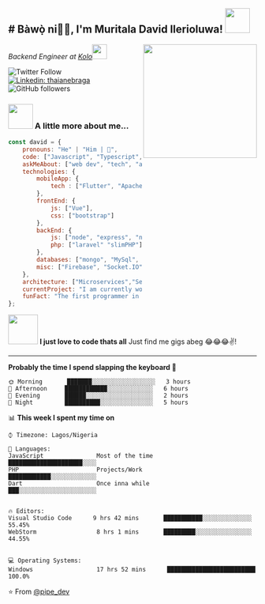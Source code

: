 
<h2># Bàwọ̀ ni🙏🏻, I'm Muritala David Ilerioluwa! <img src="https://media.giphy.com/media/12oufCB0MyZ1Go/giphy.gif" width="50"></h2>
<img align='right' src="https://media.giphy.com/media/4KkSbPnZ5Skec/giphy.gif" width="230">
<p><em>Backend Engineer at <a href="http://www.kolosave.app">Kolo</a><img src="https://media.giphy.com/media/WUlplcMpOCEmTGBtBW/giphy.gif" width="30"> 
</em></p>

![Twitter Follow](https://img.shields.io/twitter/follow/pipe_dev?label=Follow)
[![Linkedin: thaianebraga](https://img.shields.io/badge/muritala-david-ab8019189?style=flat-square&logo=Linkedin&logoColor=white&link=https://www.linkedin.com/in/anmol-p-singh/)](https://www.linkedin.com/in/muritala-david-ab8019189/)
![GitHub followers](https://img.shields.io/github/followers/Fn-studyo?label=Follow&style=social)


### <img src="https://avatars.githubusercontent.com/u/54484130?v=4" width="50"> A little more about me...  

```javascript
const david = {
    pronouns: "He" | "Him | 🤡",
    code: ["Javascript", "Typescript", "PHP", "Dart"],
    askMeAbout: ["web dev", "tech", "app dev", "music", "Yoruba boy🤡"],
    technologies: {
        mobileApp: {
	        tech : ["Flutter", "Apache Cordova"]
        },
        frontEnd: {
            js: ["Vue"],
            css: ["bootstrap"]
        },
        backEnd: {
            js: ["node", "express", "nestjs", "adonisjs"],
            php: ["laravel" "slimPHP"]
        },
        databases: ["mongo", "MySql", "firestore"],
        misc: ["Firebase", "Socket.IO", "sentry", "Medium"]
    },
    architecture: ["Microservices","Serverless Architecture", "Single page applications"],
    currentProject: "I am currently working on a fintech application",
    funFact: "The first programmer in the world was a woman. Her name was [Ada Lovelace] and she worked on an analytical engine back in the 1,800’s."
};
```

<img src="https://media.giphy.com/media/M8o1MOwcwsWOmueqN4/giphy.gif" width="60"> <b>I just love to code thats all</b> Just find me gigs abeg 😂😂😂✌!</em>

---
<!--START_SECTION:waka-->
**Probably the time I spend slapping the keyboard 🐤** 

```text
🌞 Morning       ███████░░░░░░░░░░░░░░░░░░   3 hours
🌆 Afternoon     ████████████░░░░░░░░░░░░░   6 hours
🌃 Evening       ██████░░░░░░░░░░░░░░░░░░░   2 hours
🌙 Night         ██████████░░░░░░░░░░░░░░░   5 hours

```


📊 **This week I spent my time on** 

```text
⌚︎ Timezone: Lagos/Nigeria

💬 Languages: 
JavaScript               Most of the time       █████████████████████░░░░   
PHP                      Projects/Work          ████████████░░░░░░░░░░░░░   
Dart                     Once inna while        ███░░░░░░░░░░░░░░░░░░░░░░   


🔥 Editors: 
Visual Studio Code      9 hrs 42 mins       ███████████░░░░░░░░░░░░░░   55.45% 
WebStorm                 8 hrs 1 mins       █████████░░░░░░░░░░░░░░░░   44.55% 


💻 Operating Systems: 
Windows                  17 hrs 52 mins      █████████████████████████   100.0%

```





⭐️ From [@pipe_dev](https://github.com/Fn-studyo)
